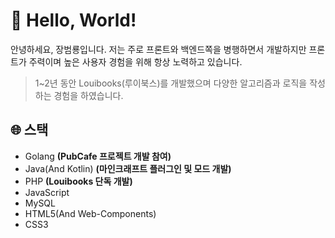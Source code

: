 # 👋 Hello, World!
안녕하세요, 장범룡입니다. 저는 주로 프론트와 백엔드쪽을 병행하면서 개발하지만 프론트가 주력이며 높은 사용자 경험을 위해 항상 노력하고 있습니다.

> 1~2년 동안 Louibooks(루이북스)를 개발했으며 다양한 알고리즘과 로직을 작성하는 경험을 하였습니다.

## 🌐 스택
- Golang                    __(PubCafe 프로젝트 개발 참여)__
- Java(And Kotlin)          __(마인크래프트 플러그인 및 모드 개발)__
- PHP                       __(Louibooks 단독 개발)__
- JavaScript
- MySQL
- HTML5(And Web-Components)
- CSS3
